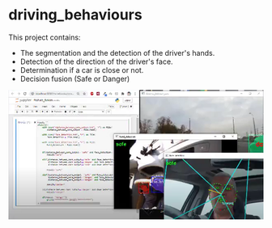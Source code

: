 # driving_behaviours
This project contains:
* The segmentation and the detection of the driver's hands.
* Detection of the direction of the driver's face.
* Determination if a car is close or not.
* Decision fusion (Safe or Danger)

![Result](./reslut.PNG)
